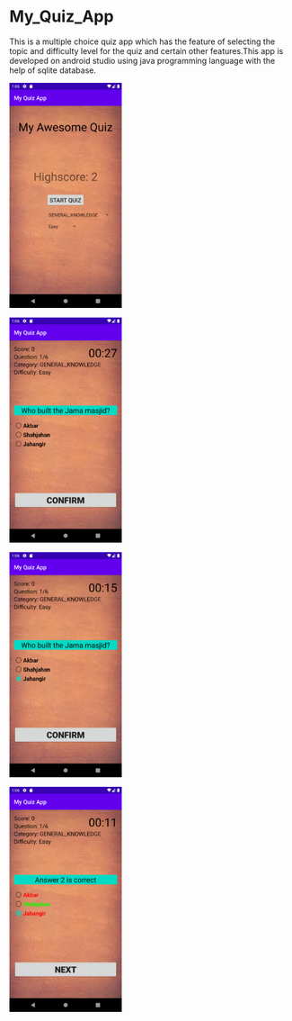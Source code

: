 # My_Quiz_App
This is a multiple choice quiz app which has the feature of selecting the topic and difficulty level for the quiz and certain other features.This app is developed on android studio using java programming language with the help of sqlite database.
<p align="left">
<img src="https://github.com/lavkushprasad8051/My_Quiz_App/blob/master/1.png" width="200" height="400" />
</p>
<p align="left">
<img src="https://github.com/lavkushprasad8051/My_Quiz_App/blob/master/2.png" width="200" height="400" />
 </p>
<p align="left">
<img src="https://github.com/lavkushprasad8051/My_Quiz_App/blob/master/3.png" width="200" height="400" />
  </p>
<p align="left">
<img src="https://github.com/lavkushprasad8051/My_Quiz_App/blob/master/4.png" width="200" height="400" />
 </p>
  

